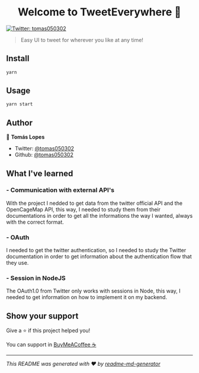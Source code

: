 <h1 align="center">Welcome to TweetEverywhere 👋</h1>
<p>
  <a href="https://twitter.com/tomas050302" target="_blank">
    <img alt="Twitter: tomas050302" src="https://img.shields.io/twitter/follow/tomas050302.svg?style=social" />
  </a>
</p>

> Easy UI to tweet for wherever you like at any time!

## Install

```sh
yarn
```

## Usage

```sh
yarn start
```

## Author

👤 **Tomás Lopes**

* Twitter: [@tomas050302](https://twitter.com/tomas050302)
* Github: [@tomas050302](https://github.com/tomas050302)

## What I've learned

### - Communication with external API's

With the project I nedded to get data from the twitter official API and the OpenCageMap API, this way, I needed to study them from their documentations in order to get all the informations the way I wanted, always with the correct format.

### - OAuth

I needed to get the twitter authentication, so I needed to study the Twitter documentation in order to get information about the authentication flow that they use.

### - Session in NodeJS

The OAuth1.0 from Twitter only works with sessions in Node, this way, I needed to get information on how to implement it on my backend.

## Show your support

Give a ⭐️ if this project helped you!

You can support in [BuyMeACoffee ☕](buymeacoff.ee/tomas050302)

***
_This README was generated with ❤️ by [readme-md-generator](https://github.com/kefranabg/readme-md-generator)_
